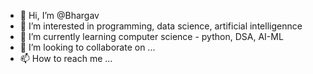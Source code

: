 - 👋 Hi, I’m @Bhargav
- 👀 I’m interested in programming, data science, artificial intelligennce
- 🌱 I’m currently learning computer science - python, DSA, AI-ML
- 💞️ I’m looking to collaborate on ...
- 📫 How to reach me ... 

<!---
Bhargav-CS/Bhargav-CS is a ✨ special ✨ repository because its `README.md` (this file) appears on your GitHub profile.
You can click the Preview link to take a look at your changes.
--->
